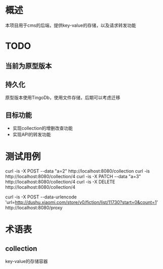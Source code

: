 # 概述
本项目用于cms的后端，提供key-value的存储，以及请求转发功能

# TODO

## 当前为原型版本

## 持久化
原型版本使用TingoDb，使用文件存储，后期可以考虑迁移

## 目标功能
- 实现collection的增删改查功能
- 实现API的转发功能

# 测试用例
curl -is -X POST --data "a=2" http://localhost:8080/collection
curl -is http://localhost:8080/collection/4
curl -is -X PATCH --data "a=3" http://localhost:8080/collection/4
curl -is -X DELETE http://localhost:8080/collection/4

curl -is -X POST --data-urlencode 'url=http://dushu.xiaomi.com/store/v0/fiction/list/11730?start=0&count=1' http://localhost:8080/proxy

# 术语表

## collection
key-value的存储容器
